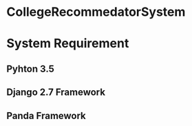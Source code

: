 # CollegeRecommedatorSystem
# System Requirement
## Pyhton 3.5
## Django 2.7 Framework
## Panda Framework